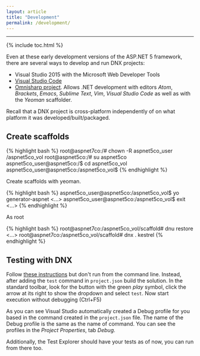 ```yaml
---
layout: article
title: "Development"
permalink: /development/
---
```


- - -

{% include toc.html %}

Even at these early development versions of the ASP.NET 5 framework, there are
several ways to develop and run DNX projects:

* Visual Studio 2015 with the Microsoft Web Developer Tools
* [Visual Studio Code](https://code.visualstudio.com)
* [Omnisharp project](http://www.omnisharp.net). Allows .NET development with
  editors *Atom*, *Brackets*, *Emacs*, *Sublime Text*, *Vim*, *Visual Studio
  Code* as well as with the *Yeoman* scaffolder.

Recall that a DNX project is cross-platform independently of on what platform
it was developed/built/packaged.

## Create scaffolds

{% highlight bash %}
root@aspnet7co:/# chown -R aspnet5co_user /aspnet5co_vol
root@aspnet5co:/# su aspnet5co
aspnet5co_user@aspnet5co:/$ cd aspnet5co_vol
aspnet5co_user@aspnet5co:/aspnet5co_vol$
{% endhighlight %}

Create scaffolds with yeoman.

{% highlight bash %}
aspnet5co_user@aspnet5co:/aspnet5co_vol$ yo generator-aspnet
<...>
aspnet5co_user@aspnet5co:/aspnet5co_vol$ exit
<...>
{% endhighlight %}

As root

{% highlight bash %}
root@aspnet7co:/aspnet5co_vol/scaffold# dnu restore
<...>
root@aspnet7co:/aspnet5co_vol/scaffold# dnx . kestrel
{% endhighlight %}

## Testing with DNX

Follow [these
instructions](http://xunit.github.io/docs/getting-started-dnx.html) but don't
run from the command line. Instead, after adding the `test` command in
`project.json` build the solution. In the standard toolbar, look for the button
with the green *play* symbol, click the arrow at its right to show the dropdown
and select `test`. Now start execution without debugging (Ctrl+F5)

As you can see Visual Studio automatically created a Debug profile for you
based in the command created in the `project.json` file. The name of the Debug
profile is the same as the name of command. You can see the profiles in the
*Project Properties*, tab *Debug*.

Additionally, the Test Explorer should have your tests as of now, you can run
from there too.

